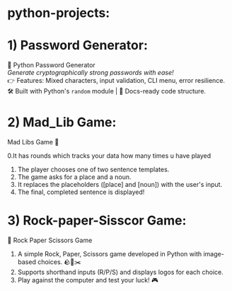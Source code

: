 # python-projects:

# 1) Password Generator:
🔐 Python Password Generator  
_Generate cryptographically strong passwords with ease!_  
👉 Features: Mixed characters, input validation, CLI menu, error resilience.  
🛠️ Built with Python's `random` module | 📝 Docs-ready code structure.  

# 2) Mad_Lib Game:
Mad Libs Game 🎉

0.It has rounds which tracks your data how many times u have played 
1. The player chooses one of two sentence templates.
2. The game asks for a place and a noun.
3. It replaces the placeholders ([place] and [noun]) with the user's input.
4. The final, completed sentence is displayed!

# 3) Rock-paper-Sisscor Game:
📜 Rock Paper Scissors Game
 1. A simple Rock, Paper, Scissors game developed in Python with image-based choices. 🪨📄✂️
 2. Supports shorthand inputs (R/P/S) and displays logos for each choice. 
 3. Play against the computer and test your luck! 🎮
